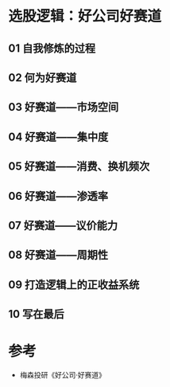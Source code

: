 选股逻辑：好公司好赛道
====================



## 01 自我修炼的过程





## 02 何为好赛道





## 03 好赛道——市场空间



## 04 好赛道——集中度





## 05 好赛道——消费、换机频次





## 06 好赛道——渗透率





## 07 好赛道——议价能力





## 08 好赛道——周期性





## 09 打造逻辑上的正收益系统



## 10 写在最后





# 参考

- 梅森投研《好公司·好赛道》